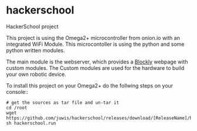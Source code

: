 # hackerschool
HackerSchool project

This project is using the Omega2+ microcontroller from onion.io with an integrated WiFi Module. This microcontoller is using the python and some python written modules.

The main module is the webserver, which provides a [Blockly](https://developers.google.com/blockly/) webpage with custom modules. The Custom modules are used for the hardware to build your own robotic device.

To install this project on your Omega2+ do the follwing steps on your console::

    # get the sources as tar file and un-tar it
    cd /root
    wget https://github.com/juwis/hackerschool/releases/download/[ReleaseName]/hackerschool.run
    sh hackerschool.run
